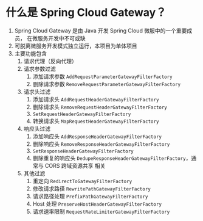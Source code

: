 # 什么是 Spring Cloud Gateway？

1. Spring Cloud Gateway 是由 Java 开发 Spring Cloud 微服中的一个重要成员，
   在微服务开发中不可或缺
2. 可脱离微服务开发模式独立运行，本项目为单体项目
3. 主要功能包含
    1. 请求代理（反向代理）
    2. 请求参数过滤
        1. 添加请求参数 `AddRequestParameterGatewayFilterFactory`
        2. 删除请求参数 `RemoveRequestParameterGatewayFilterFactory`
    3. 请求头过滤
        1. 添加请求头 `AddRequestHeaderGatewayFilterFactory`
        2. 删除请求头 `RemoveRequestHeaderGatewayFilterFactory`
        3. `SetRequestHeaderGatewayFilterFactory`
        4. 转换请求头 `MapRequestHeaderGatewayFilterFactory`
    4. 响应头过滤
        1. 添加响应头 `AddResponseHeaderGatewayFilterFactory`
        2. 删除响应头 `RemoveResponseHeaderGatewayFilterFactory`
        3. `SetResponseHeaderGatewayFilterFactory`
        4. 删除重复的响应头 `DedupeResponseHeaderGatewayFilterFactory`，通常与 CORS 跨域资源共享 相关
    5. 其他过滤
        1. 重定向 `RedirectToGatewayFilterFactory`
        2. 修改请求路径 `RewritePathGatewayFilterFactory`
        3. 请求路径处理 `PrefixPathGatewayFilterFactory`
        4. Host 处理 `PreserveHostHeaderGatewayFilterFactory`
        5. 请求速率限制 `RequestRateLimiterGatewayFilterFactory`
